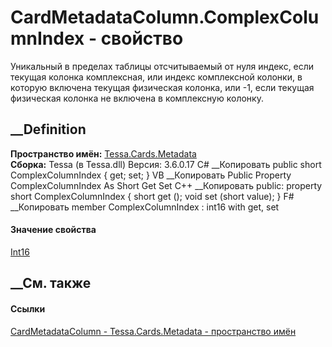 # CardMetadataColumn.ComplexColumnIndex - свойство
Уникальный в пределах таблицы отсчитываемый от нуля индекс, если текущая
колонка комплексная, или индекс комплексной колонки, в которую включена
текущая физическая колонка, или -1, если текущая физическая колонка не
включена в комплексную колонку.
## __Definition
 **Пространство имён:** [Tessa.Cards.Metadata](N_Tessa_Cards_Metadata.htm)  
 **Сборка:** Tessa (в Tessa.dll) Версия: 3.6.0.17
C# __Копировать
     public short ComplexColumnIndex { get; set; }
VB __Копировать
     Public Property ComplexColumnIndex As Short
    	Get
    	Set
C++ __Копировать
     public:
    property short ComplexColumnIndex {
    	short get ();
    	void set (short value);
    }
F# __Копировать
     member ComplexColumnIndex : int16 with get, set
#### Значение свойства
[Int16](https://learn.microsoft.com/dotnet/api/system.int16)
##  __См. также
#### Ссылки
[CardMetadataColumn - ](T_Tessa_Cards_Metadata_CardMetadataColumn.htm)
[Tessa.Cards.Metadata - пространство имён](N_Tessa_Cards_Metadata.htm)
